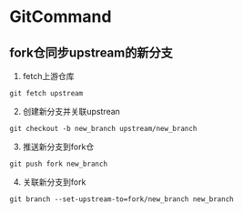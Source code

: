 # GitCommand

## fork仓同步upstream的新分支
1. fetch上游仓库
```
git fetch upstream
```
2. 创建新分支并关联upstrean
```
git checkout -b new_branch upstream/new_branch
```
3. 推送新分支到fork仓
```
git push fork new_branch
```
4. 关联新分支到fork
 ```
git branch --set-upstream-to=fork/new_branch new_branch
 ```

